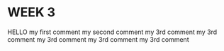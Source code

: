# WEEK 3
HELLO
my first comment
my second comment
my 3rd comment
my 3rd comment
my 3rd comment
my 3rd comment
my 3rd comment

